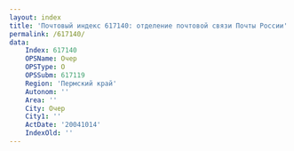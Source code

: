 ```yaml
---
layout: index
title: 'Почтовый индекс 617140: отделение почтовой связи Почты России'
permalink: /617140/
data:
    Index: 617140
    OPSName: Очер
    OPSType: О
    OPSSubm: 617119
    Region: 'Пермский край'
    Autonom: ''
    Area: ''
    City: Очер
    City1: ''
    ActDate: '20041014'
    IndexOld: ''
---
```


